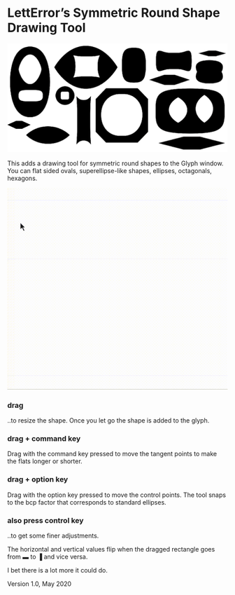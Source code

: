 # LettError’s Symmetric Round Shape Drawing Tool
![shapes](shapes.png)

This adds a drawing tool for symmetric round shapes to the Glyph window. You can flat sided ovals, superellipse-like shapes, ellipses, octagonals, hexagons.

![](screen.gif)

### drag
..to resize the shape. Once you let go the shape is added to the glyph.

### drag + command key
Drag with the command key pressed to move the tangent points to make the flats longer or shorter.

### drag + option key
Drag with the option key pressed to move the control points. The tool snaps to the bcp factor that corresponds to standard ellipses.

### also press control key
..to get some finer adjustments.

The horizontal and vertical values flip when the dragged rectangle goes from ▬ to ▐ and vice versa.

I bet there is a lot more it could do. 

Version 1.0, May 2020